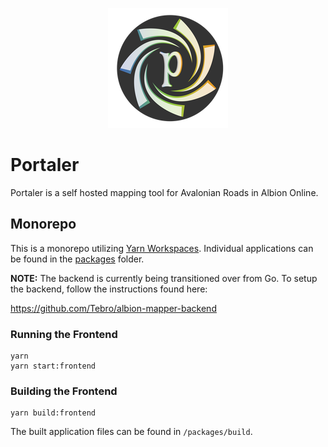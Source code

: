 <p align="center">
  <img src="/assets/logo/logo-192x192.png" />
</p>

# Portaler

Portaler is a self hosted mapping tool for Avalonian Roads in Albion Online.

## Monorepo

This is a monorepo utilizing [Yarn Workspaces](https://classic.yarnpkg.com/en/docs/workspaces/). Individual applications can be found in the [packages](/packages) folder.

**NOTE:**
The backend is currently being transitioned over from Go. To setup the backend, follow the instructions found here:

https://github.com/Tebro/albion-mapper-backend

### Running the Frontend

```
yarn
yarn start:frontend
```

### Building the Frontend

```
yarn build:frontend
```

The built application files can be found in `/packages/build`.
